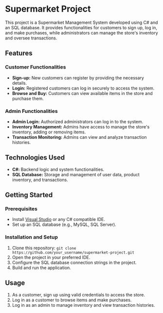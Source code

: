 # Supermarket Project

This project is a Supermarket Management System developed using C# and an SQL database. It provides functionalities for customers to sign up, log in, and make purchases, while administrators can manage the store's inventory and oversee transactions.

## Features

### Customer Functionalities

- **Sign-up:** New customers can register by providing the necessary details.
- **Login:** Registered customers can log in securely to access the system.
- **Browse and Buy:** Customers can view available items in the store and purchase them.

### Admin Functionalities

- **Admin Login:** Authorized administrators can log in to the system.
- **Inventory Management:** Admins have access to manage the store's inventory, adding or removing items.
- **Transaction Monitoring:** Admins can view and analyze transaction histories.

## Technologies Used

- **C#:** Backend logic and system functionalities.
- **SQL Database:** Storage and management of user data, product inventory, and transactions.

## Getting Started

### Prerequisites

- Install [Visual Studio](https://visualstudio.microsoft.com/) or any C# compatible IDE.
- Set up an SQL database (e.g., MySQL, SQL Server).

### Installation and Setup

1. Clone this repository: `git clone https://github.com/your_username/supermarket-project.git`
2. Open the project in your preferred IDE.
3. Configure the SQL database connection strings in the project.
4. Build and run the application.

## Usage

1. As a customer, sign up using valid credentials to access the store.
2. Log in as a customer to browse items and make purchases.
3. Log in as an admin to manage inventory and view transaction histories.
